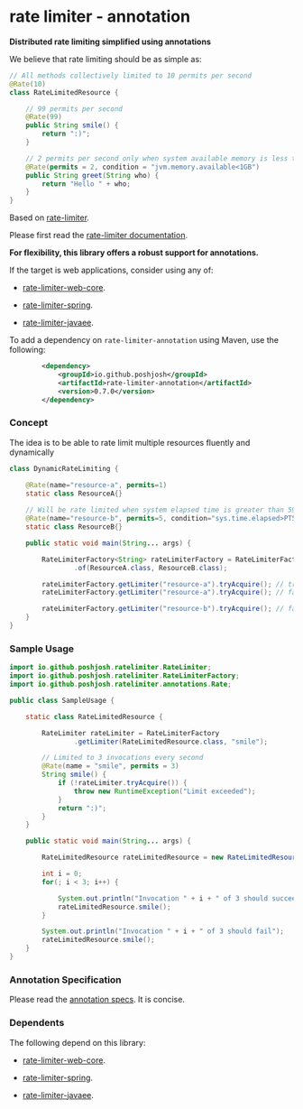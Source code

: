 # rate limiter - annotation

__Distributed rate limiting simplified using annotations__

We believe that rate limiting should be as simple as:

```java
// All methods collectively limited to 10 permits per second
@Rate(10)
class RateLimitedResource {

    // 99 permits per second
    @Rate(99)
    public String smile() {
        return ":)";
    }

    // 2 permits per second only when system available memory is less than 1GB
    @Rate(permits = 2, condition = "jvm.memory.available<1GB") 
    public String greet(String who) {
        return "Hello " + who;
    }
}
```

Based on [rate-limiter](https://github.com/poshjosh/rate-limiter).

Please first read the [rate-limiter documentation](https://github.com/poshjosh/rate-limiter).

__For flexibility, this library offers a robust support for annotations.__

If the target is web applications, consider using any of:

- [rate-limiter-web-core](https://github.com/poshjosh/rate-limiter-web-core).

- [rate-limiter-spring](https://github.com/poshjosh/rate-limiter-spring).

- [rate-limiter-javaee](https://github.com/poshjosh/rate-limiter-javaee).

To add a dependency on `rate-limiter-annotation` using Maven, use the following:

```xml
        <dependency>
            <groupId>io.github.poshjosh</groupId>
            <artifactId>rate-limiter-annotation</artifactId>
            <version>0.7.0</version> 
        </dependency>
```

### Concept 

The idea is to be able to rate limit multiple resources fluently and dynamically

```java
class DynamicRateLimiting {

    @Rate(name="resource-a", permits=1)
    static class ResourceA{}
    
    // Will be rate limited when system elapsed time is greater than 59 seconds
    @Rate(name="resource-b", permits=5, condition="sys.time.elapsed>PT59S")
    static class ResourceB{}

    public static void main(String... args) {

        RateLimiterFactory<String> rateLimiterFactory = RateLimiterFactory
                .of(ResourceA.class, ResourceB.class);

        rateLimiterFactory.getLimiter("resource-a").tryAcquire(); // true
        rateLimiterFactory.getLimiter("resource-a").tryAcquire(); // false

        rateLimiterFactory.getLimiter("resource-b").tryAcquire(); // false
    }
}
```


### Sample Usage

```java
import io.github.poshjosh.ratelimiter.RateLimiter;
import io.github.poshjosh.ratelimiter.RateLimiterFactory;
import io.github.poshjosh.ratelimiter.annotations.Rate;

public class SampleUsage {

    static class RateLimitedResource {

        RateLimiter rateLimiter = RateLimiterFactory
                .getLimiter(RateLimitedResource.class, "smile");

        // Limited to 3 invocations every second
        @Rate(name = "smile", permits = 3)
        String smile() {
            if (!rateLimiter.tryAcquire()) {
                throw new RuntimeException("Limit exceeded");
            }
            return ":)";
        }
    }

    public static void main(String... args) {

        RateLimitedResource rateLimitedResource = new RateLimitedResource();

        int i = 0;
        for(; i < 3; i++) {

            System.out.println("Invocation " + i + " of 3 should succeed");
            rateLimitedResource.smile();
        }

        System.out.println("Invocation " + i + " of 3 should fail");
        rateLimitedResource.smile();
    }
}
```

### Annotation Specification

Please read the [annotation specs](docs/ANNOTATION_SPECS.md). It is concise.

### Dependents

The following depend on this library:

- [rate-limiter-web-core](https://github.com/poshjosh/rate-limiter-web-core).

- [rate-limiter-spring](https://github.com/poshjosh/rate-limiter-spring).

- [rate-limiter-javaee](https://github.com/poshjosh/rate-limiter-javaee).
